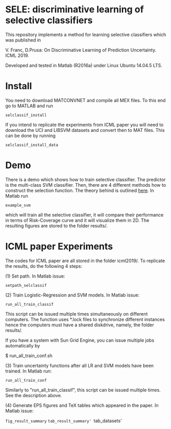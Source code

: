 # SELE: discriminative learning of selective classifiers

This repository implements a method for learning selective classifiers which was
published in

V. Franc, D.Prusa: On Discriminative Learning of Prediction Uncertainty. ICML 2019.

Developed and tested in Matlab (R2016a) under Linux Ubuntu 14.04.5 LTS.


# Install

You need to download MATCONVNET and compile all MEX files. To this end go to MATLAB
and run 

`selclassif_install`


If you intend to replicate the experiments from ICML paper you will need to
download the UCI and LIBSVM datasets and convert then to MAT files. This can be done
by running 

`selclassif_install_data`


# Demo

There is a demo which shows how to train selective classifier. The predictor
is the multi-class SVM classifier. Then, there are 4 different methods how to
construct the selection function. The theory behind is
outlined [here](http://cmp.felk.cvut.cz/~xfrancv/pages/sele.html). In Matlab run

`example_svm`

which will train all the selective classifier, it will compare their performance in terms of
Risk-Coverage curve and it will visualize them in 2D. The resulting figures are stored
to the folder results/.


# ICML paper Experiments

The codes for ICML paper are all stored in the folder icml2019/. To replicate the results, do
the following 4 steps:

(1) Set path. In Matlab issue:

`setpath_selclassif`

(2) Train Logistic-Regression and SVM models. In Matlab issue:

`run_all_train_classif`

This script can be issued multiple times simultaneously on different computers. The function 
uses *.lock files to synchronize different instances hence the computers must have a 
shared diskdrive, namely, the folder results/.

If you have a system with Sun Grid Engine, you can issue multiple jobs automatically by 

$ run_all_train_conf.sh

(3) Train uncertainty functions after all LR and SVM models have been trained. In Matlab run:

`run_all_train_conf`

Similarly to "run_all_train_classif", this script can be issued multiple times. See
the description above.


(4) Generate EPS figures and TeX tables which appeared in the paper. In Matlab issue:

`fig_result_summary`
`tab_result_summary'
`tab_datasets'


